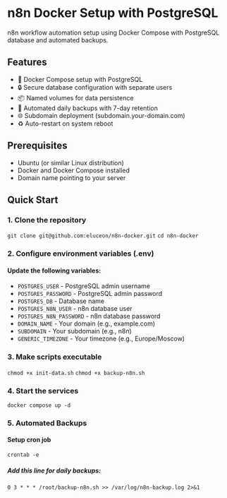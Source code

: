 # n8n Docker Setup with PostgreSQL

n8n workflow automation setup using Docker Compose with PostgreSQL database and automated backups.

## Features
- 🐳 Docker Compose setup with PostgreSQL
- 🔒 Secure database configuration with separate users
- 📦 Named volumes for data persistence
- 🔄 Automated daily backups with 7-day retention
- 🌐 Subdomain deployment (subdomain.your-domain.com)
- ♻️ Auto-restart on system reboot

## Prerequisites
- Ubuntu (or similar Linux distribution)
- Docker and Docker Compose installed
- Domain name pointing to your server

## Quick Start

### 1. Clone the repository
`git clone git@github.com:eluceon/n8n-docker.git`
`cd n8n-docker`


### 2. Configure environment variables (.env)
#### Update the following variables:
- `POSTGRES_USER` - PostgreSQL admin username
- `POSTGRES_PASSWORD` - PostgreSQL admin password
- `POSTGRES_DB` - Database name
- `POSTGRES_N8N_USER` - n8n database user
- `POSTGRES_N8N_PASSWORD` - n8n database password
- `DOMAIN_NAME` - Your domain (e.g., example.com)
- `SUBDOMAIN` - Your subdomain (e.g., n8n)
- `GENERIC_TIMEZONE` - Your timezone (e.g., Europe/Moscow)

### 3. Make scripts executable
`chmod +x init-data.sh`
`chmod +x backup-n8n.sh`

### 4. Start the services
`docker compose up -d`

### 5. Automated Backups
#### Setup cron job

`crontab -e`
##### Add this line for daily backups:
`0 3 * * * /root/backup-n8n.sh >> /var/log/n8n-backup.log 2>&1`
